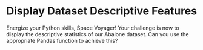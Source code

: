 # Display Dataset Descriptive Features

Energize your Python skills, Space Voyager! Your challenge is now to display the descriptive statistics of our Abalone dataset. Can you use the appropriate Pandas function to achieve this?